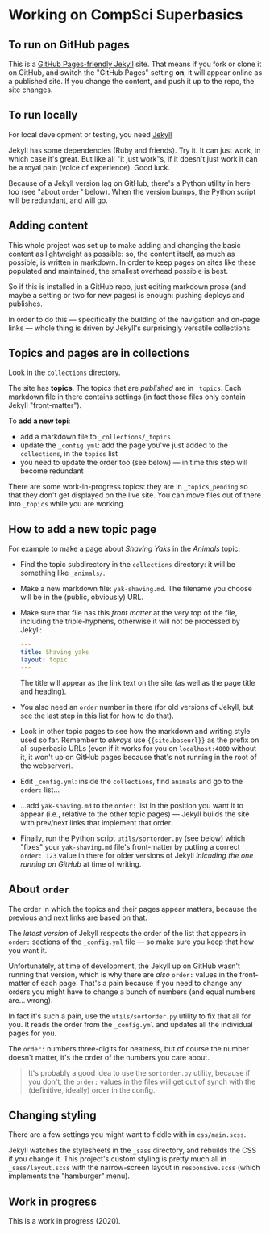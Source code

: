# Working on CompSci Superbasics


## To run on GitHub pages

This is a
[GitHub Pages-friendly Jekyll](https://docs.github.com/en/free-pro-team@latest/github/working-with-github-pages/setting-up-a-github-pages-site-with-jekyll)
site. That means if you fork or clone it on GitHub, and switch the "GitHub
Pages" setting **on**, it will appear online as a published site. If you change
the content, and push it up to the repo, the site changes.

## To run locally

For local development or testing, you need [Jekyll](https://jekyllrb.com)

Jekyll has some dependencies (Ruby and friends). Try it. It can just work, in
which case it's great. But like all "it just work"s, if it doesn't just work
it can be a royal pain (voice of experience). Good luck.

Because of a Jekyll version lag on GitHub, there's a Python utility in here
too (see "about `order`" below). When the version bumps, the Python script
will be redundant, and will go.


## Adding content

This whole project was set up to make adding and changing the basic content as
lightweight as possible: so, the content itself, as much as possible, is
written in markdown. In order to keep pages on sites like these populated and maintained, the smallest overhead possible is best.

So if this is installed in a GitHub repo, just editing markdown prose (and
maybe a setting or two for new pages) is enough: pushing deploys and publishes.

In order to do this — specifically the building of the navigation and on-page
links — whole thing is driven by Jekyll's surprisingly versatile collections.

## Topics and pages are in collections

Look in the `collections` directory.

The site has **topics**. The topics that are _published_ are in `_topics`. Each
markdown file in there contains settings (in fact those files only contain
Jekyll "front-matter").

To **add a new topi**:

* add a markdown file to `_collections/_topics`
* update the `_config.yml`: add the page you've just added  to the
  `collections`, in the `topics` list
* you need to update the order too (see below) — in time this step will
  become redundant

There are some work-in-progress topics: they are in `_topics_pending` so that
they don't get displayed on the live site. You can move files out of there into
`_topics` while you are working.

## How to add a new topic page

For example to make a page about _Shaving Yaks_ in the
_Animals_ topic:

* Find the topic subdirectory in the `collections` directory: it will be
  something like `_animals/`.

* Make a new markdown file: `yak-shaving.md`. The filename you choose will be
  in the (public, obviously) URL.

* Make sure that file has this _front matter_ at the very top of the file,
  including the triple-hyphens, otherwise it will not be processed by Jekyll:
    ```yaml
    ---
    title: Shaving yaks
    layout: topic
    ---
    ```
  The title will appear as the link text on the site (as well as the page title
  and heading).

* You also need an `order` number in there (for old versions of Jekyll, but see
  the last step in this list for how to do that).

* Look in other topic pages to see how the markdown and writing style used so
  far. Remember to _always_ use `{{site.baseurl}}` as the prefix on all
  superbasic URLs (even if it works for you on `localhost:4000` without it, it
  won't up on GitHub pages because that's not running in the root of the
  webserver).

* Edit `_config.yml`: inside the `collections`, find `animals` and go to the
  `order:` list...

* ...add `yak-shaving.md` to the `order:` list in the position you want it to
  appear (i.e., relative to the other topic pages) — Jekyll builds the site
  with prev/next links that implement that order.

* Finally, run the Python script `utils/sortorder.py` (see below) which "fixes"
  your `yak-shaving.md` file's front-matter by putting a correct `order: 123`
  value in there for older versions of Jekyll _inlcuding the one running on
  GitHub_ at time of writing.


## About `order`

The order in which the topics and their pages appear matters, because the
previous and next links are based on that.

The _latest version_ of Jekyll respects the order of the list that appears in
`order:` sections of the `_config.yml` file — so make sure you keep that how
you want it.

Unfortunately, at time of development, the Jekyll up on GitHub wasn't running
that version, which is why there are _also_ `order:` values in the front-matter
of each page. That's a pain because if you need to change any orders you might
have to change a bunch of numbers (and equal numbers are... wrong).

In fact it's such a pain, use the `utils/sortorder.py` utility to fix that all
for you. It reads the order from the `_config.yml` and updates all the
individual pages for you.

The `order:` numbers three-digits for neatness, but of course the number
doesn't matter, it's the order of the numbers you care about.

>  It's probably a good idea to use the `sortorder.py` utility, because if you
>  don't, the `order:` values in the files will get out of synch with the
>  (definitive, ideally) order in the config.


## Changing styling

There are a few settings you might want to fiddle with in `css/main.scss`.

Jekyll watches the stylesheets in the `_sass` directory, and rebuilds the CSS
if you change it. This project's custom styling is pretty much all in
`_sass/layout.scss` with the narrow-screen layout in `responsive.scss` (which
implements the "hamburger" menu).


## Work in progress

This is a work in progress (2020).
